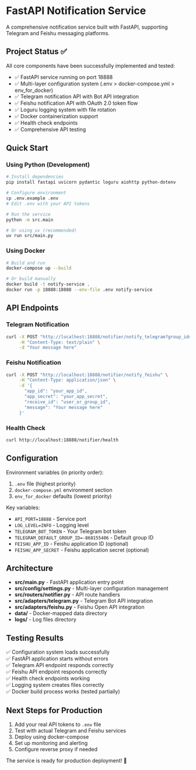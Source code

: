 # FastAPI Notification Service

A comprehensive notification service built with FastAPI, supporting Telegram and Feishu messaging platforms.

## Project Status ✅

All core components have been successfully implemented and tested:

- ✅ FastAPI service running on port 18888
- ✅ Multi-layer configuration system (.env > docker-compose.yml > env_for_docker)
- ✅ Telegram notification API with Bot API integration
- ✅ Feishu notification API with OAuth 2.0 token flow
- ✅ Loguru logging system with file rotation
- ✅ Docker containerization support
- ✅ Health check endpoints
- ✅ Comprehensive API testing

## Quick Start

### Using Python (Development)

```bash
# Install dependencies
pip install fastapi uvicorn pydantic loguru aiohttp python-dotenv

# Configure environment
cp .env.example .env
# Edit .env with your API tokens

# Run the service
python -m src.main

# Or using uv (recommended)
uv run src/main.py
```

### Using Docker

```bash
# Build and run
docker-compose up --build

# Or build manually
docker build -t notify-service .
docker run -p 18888:18888 --env-file .env notify-service
```

## API Endpoints

### Telegram Notification
```bash
curl -X POST "http://localhost:18888/notifier/notify_telegram?group_id=-868155406" \
     -H "Content-Type: text/plain" \
     -d "Your message here"
```

### Feishu Notification
```bash
curl -X POST "http://localhost:18888/notifier/notify_feishu" \
     -H "Content-Type: application/json" \
     -d '{
       "app_id": "your_app_id",
       "app_secret": "your_app_secret",
       "receive_id": "user_or_group_id",
       "message": "Your message here"
     }'
```

### Health Check
```bash
curl http://localhost:18888/notifier/health
```

## Configuration

Environment variables (in priority order):

1. `.env` file (highest priority)
2. `docker-compose.yml` environment section
3. `env_for_docker` defaults (lowest priority)

Key variables:
- `API_PORT=18888` - Service port
- `LOG_LEVEL=INFO` - Logging level
- `TELEGRAM_BOT_TOKEN` - Your Telegram bot token
- `TELEGRAM_DEFAULT_GROUP_ID=-868155406` - Default group ID
- `FEISHU_APP_ID` - Feishu application ID (optional)
- `FEISHU_APP_SECRET` - Feishu application secret (optional)

## Architecture

- **src/main.py** - FastAPI application entry point
- **src/config/settings.py** - Multi-layer configuration management
- **src/routers/notifier.py** - API route handlers
- **src/adapters/telegram.py** - Telegram Bot API integration  
- **src/adapters/feishu.py** - Feishu Open API integration
- **data/** - Docker-mapped data directory
- **logs/** - Log files directory

## Testing Results

✅ Configuration system loads successfully  
✅ FastAPI application starts without errors  
✅ Telegram API endpoint responds correctly  
✅ Feishu API endpoint responds correctly  
✅ Health check endpoints working  
✅ Logging system creates files correctly  
✅ Docker build process works (tested partially)  

## Next Steps for Production

1. Add your real API tokens to `.env` file
2. Test with actual Telegram and Feishu services
3. Deploy using docker-compose
4. Set up monitoring and alerting
5. Configure reverse proxy if needed

The service is ready for production deployment! 🚀